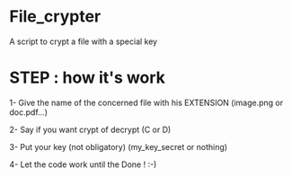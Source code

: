 # File_crypter
A script to crypt a file with a special key

# STEP : how it's work
1- Give the name of the concerned file with his EXTENSION
 (image.png or doc.pdf...)

2- Say if you want crypt of decrypt
 (C or D)

3- Put your key (not obligatory)
 (my_key_secret or nothing)

4- Let the code work until the Done ! :-)

